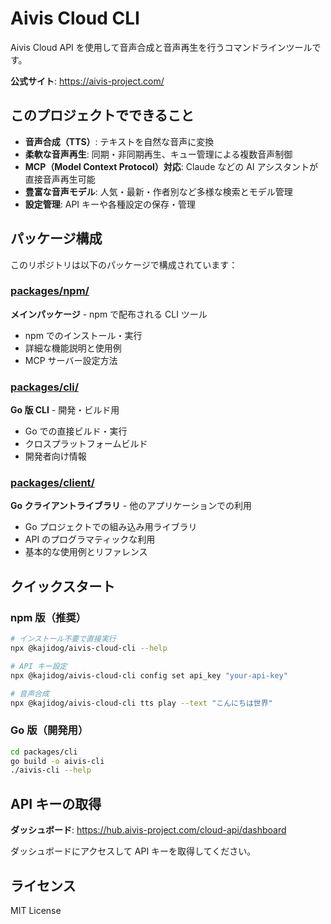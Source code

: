 # Aivis Cloud CLI

Aivis Cloud API を使用して音声合成と音声再生を行うコマンドラインツールです。

**公式サイト**: https://aivis-project.com/

## このプロジェクトでできること

- **音声合成（TTS）**: テキストを自然な音声に変換
- **柔軟な音声再生**: 同期・非同期再生、キュー管理による複数音声制御
- **MCP（Model Context Protocol）対応**: Claude などの AI アシスタントが直接音声再生可能
- **豊富な音声モデル**: 人気・最新・作者別など多様な検索とモデル管理
- **設定管理**: API キーや各種設定の保存・管理

## パッケージ構成

このリポジトリは以下のパッケージで構成されています：

### [packages/npm/](./packages/npm/)

**メインパッケージ** - npm で配布される CLI ツール

- npm でのインストール・実行
- 詳細な機能説明と使用例
- MCP サーバー設定方法

### [packages/cli/](./packages/cli/)

**Go 版 CLI** - 開発・ビルド用

- Go での直接ビルド・実行
- クロスプラットフォームビルド
- 開発者向け情報

### [packages/client/](./packages/client/)

**Go クライアントライブラリ** - 他のアプリケーションでの利用

- Go プロジェクトでの組み込み用ライブラリ
- API のプログラマティックな利用
- 基本的な使用例とリファレンス

## クイックスタート

### npm 版（推奨）

```bash
# インストール不要で直接実行
npx @kajidog/aivis-cloud-cli --help

# API キー設定
npx @kajidog/aivis-cloud-cli config set api_key "your-api-key"

# 音声合成
npx @kajidog/aivis-cloud-cli tts play --text "こんにちは世界"
```

### Go 版（開発用）

```bash
cd packages/cli
go build -o aivis-cli
./aivis-cli --help
```

## API キーの取得

**ダッシュボード**: https://hub.aivis-project.com/cloud-api/dashboard

ダッシュボードにアクセスして API キーを取得してください。

## ライセンス

MIT License
